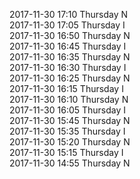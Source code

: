 2017-11-30 17:10 Thursday  N  
2017-11-30 17:05 Thursday  I  
2017-11-30 16:50 Thursday  N  
2017-11-30 16:45 Thursday  I  
2017-11-30 16:35 Thursday  N  
2017-11-30 16:30 Thursday  I  
2017-11-30 16:25 Thursday  N  
2017-11-30 16:15 Thursday  I  
2017-11-30 16:10 Thursday  N  
2017-11-30 16:05 Thursday  I  
2017-11-30 15:45 Thursday  N  
2017-11-30 15:35 Thursday  I  
2017-11-30 15:20 Thursday  N  
2017-11-30 15:15 Thursday  I  
2017-11-30 14:55 Thursday  N  
